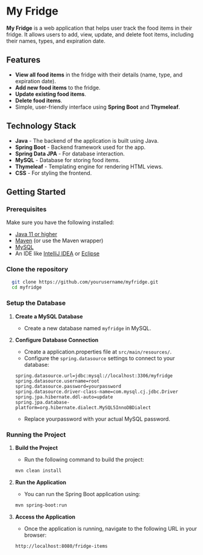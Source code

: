 # My Fridge

**My Fridge** is a web application that helps user track the food items in their fridge. It allows users to add, view, update, and delete foot items, including their names, types, and expiration date.

## Features

- **View all food items** in the fridge with their details (name, type, and expiration date).
- **Add new food items** to the fridge.
- **Update existing food items**.
- **Delete food items**.
- Simple, user-friendly interface using **Spring Boot** and **Thymeleaf**.

## Technology Stack

- **Java** - The backend of the application is built using Java.
- **Spring Boot** - Backend framework used for the app.
- **Spring Data JPA** - For database interaction.
- **MySQL** - Database for storing food items.
- **Thymeleaf** - Templating engine for rendering HTML views.
- **CSS** - For styling the frontend.

## Getting Started

### Prerequisites

Make sure you have the following installed:

- [Java 11 or higher](https://adoptopenjdk.net/)
- [Maven](https://maven.apache.org/) (or use the Maven wrapper)
- [MySQL](https://dev.mysql.com/downloads/installer/)
- An IDE like [IntelliJ IDEA](https://www.jetbrains.com/idea/) or [Eclipse](https://www.eclipse.org/)

### Clone the repository

```bash
  git clone https://github.com/yourusername/myfridge.git
  cd myfridge
```
### Setup the Database

1. **Create a MySQL Database**
    - Create a new database named `myfridge` in MySQL.

2. **Configure Database Connection**
    - Create a application.properties file at `src/main/resources/`.
    - Configure the `spring.datasource` settings to connect to your database:

   ```properties
   spring.datasource.url=jdbc:mysql://localhost:3306/myfridge
   spring.datasource.username=root
   spring.datasource.password=yourpassword
   spring.datasource.driver-class-name=com.mysql.cj.jdbc.Driver
   spring.jpa.hibernate.ddl-auto=update
   spring.jpa.database-platform=org.hibernate.dialect.MySQL5InnoDBDialect
   ```
    - Replace yourpassword with your actual MySQL password.

### Running the Project

1. **Build the Project**
   - Run the following command to build the project:

    ```bash
    mvn clean install
    ```

2. **Run the Application**
    - You can run the Spring Boot application using:
    ```bash
    mvn spring-boot:run
    ```   

3. **Access the Application**
    - Once the application is running, navigate to the following URL in your browser:
    ```angular2html
    http://localhost:8080/fridge-items
    ```